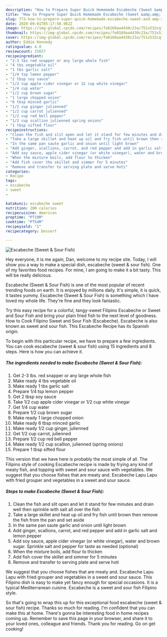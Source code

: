 ```yaml
---
description: "How to Prepare Super Quick Homemade Escabeche (Sweet &amp;amp; Sour Fish)"
title: "How to Prepare Super Quick Homemade Escabeche (Sweet &amp;amp; Sour Fish)"
slug: 773-how-to-prepare-super-quick-homemade-escabeche-sweet-and-amp-sour-fish
date: 2020-09-01T05:17:50.962Z
image: https://img-global.cpcdn.com/recipes/fe8169aa4430c23a/751x532cq70/escabeche-sweet-sour-fish-recipe-main-photo.jpg
thumbnail: https://img-global.cpcdn.com/recipes/fe8169aa4430c23a/751x532cq70/escabeche-sweet-sour-fish-recipe-main-photo.jpg
cover: https://img-global.cpcdn.com/recipes/fe8169aa4430c23a/751x532cq70/escabeche-sweet-sour-fish-recipe-main-photo.jpg
author: Eddie Kennedy
ratingvalue: 4.8
reviewcount: 25657
recipeingredient:
- "2-3 lbs red snapper or any large whole fish"
- "4 tbs vegetable oil"
- "1 tbs garlic salt"
- "1/4 tsp lemon pepper"
- "2 tbsp soy sauce"
- "1/2 cup apple cider vinegar or 12 cup white vinegar"
- "1/4 cup water"
- "1/2 cup brown sugar"
- "1 large chopped onion"
- "6 tbsp minced garlic"
- "1/2 cup ginger julienned"
- "1/2 cup carrot julienned"
- "1/2 cup red bell pepper"
- "1/2 cup scallion julienned spring onions"
- "1 tbsp sifted flour"
recipeinstructions:
- "Clean the fish and slit open and let it stand for few minutes and drain well then sprinkle with salt all over the fish"
- "Take a large skillet and heat up oil and fry fish until brown then remove the fish from the pan and set aside"
- "In the same pan saute garlic and onion until light brown"
- "Add ginger, scallions, carrot, and red pepper and add in garlic salt and lemon pepper"
- "Add soy sauce, apple cider vinegar (or white vinegar), water and brown sugar. Sprinkle salt and pepper for taste as needed (optional)"
- "When the mixture boils, add flour to thicken"
- "Add fish cover the skillet and simmer for 5 minutes"
- "Remove and transfer to serving plate and serve hoti"
categories:
- Recipe
tags:
- escabeche
- sweet
- 

katakunci: escabeche sweet  
nutrition: 200 calories
recipecuisine: American
preptime: "PT19M"
cooktime: "PT54M"
recipeyield: "1"
recipecategory: Dessert

---
```



![Escabeche (Sweet &amp; Sour Fish)](https://img-global.cpcdn.com/recipes/fe8169aa4430c23a/751x532cq70/escabeche-sweet-sour-fish-recipe-main-photo.jpg)

Hey everyone, it is me again, Dan, welcome to my recipe site. Today, I will show you a way to make a special dish, escabeche (sweet &amp; sour fish). One of my favorites food recipes. For mine, I am going to make it a bit tasty. This will be really delicious.

Escabeche (Sweet &amp; Sour Fish) is one of the most popular of recent trending foods on earth. It is enjoyed by millions daily. It's simple, it is quick, it tastes yummy. Escabeche (Sweet &amp; Sour Fish) is something which I have loved my whole life. They're fine and they look fantastic.

Try this easy recipe for a colorful, tangy-sweet Filipino Escabeche or Sweet and Sour Fish and bring your plain fried fish to the next level of goodness. How to Cook Filipino Sweet and Sour Fish (Escabeche). Escabeche is also known as sweet and sour fish. This Escabeche Recipe has its Spanish origin.


To begin with this particular recipe, we have to prepare a few ingredients. You can cook escabeche (sweet &amp; sour fish) using 15 ingredients and 8 steps. Here is how you can achieve it.

<!--inarticleads1-->

##### The ingredients needed to make Escabeche (Sweet &amp; Sour Fish):

1. Get 2-3 lbs. red snapper or any large whole fish
1. Make ready 4 tbs vegetable oil
1. Make ready 1 tbs garlic salt
1. Prepare 1/4 tsp lemon pepper
1. Get 2 tbsp soy sauce
1. Take 1/2 cup apple cider vinegar or 1/2 cup white vinegar
1. Get 1/4 cup water
1. Prepare 1/2 cup brown sugar
1. Make ready 1 large chopped onion
1. Make ready 6 tbsp minced garlic
1. Make ready 1/2 cup ginger, julienned
1. Get 1/2 cup carrot, julienned
1. Prepare 1/2 cup red bell pepper
1. Make ready 1/2 cup scallion, julienned (spring onions)
1. Prepare 1 tbsp sifted flour


This version that we have here is probably the most simple of all. The Filipino style of cooking Escabeche recipe is made by frying any kind of meaty fish, and topping with sweet and sour sauce with vegetables. We suggest that you choose fishes that are meaty and. Escabeche Lapu Lapu with fried grouper and vegetables in a sweet and sour sauce. 

<!--inarticleads2-->

##### Steps to make Escabeche (Sweet &amp; Sour Fish):

1. Clean the fish and slit open and let it stand for few minutes and drain well then sprinkle with salt all over the fish
1. Take a large skillet and heat up oil and fry fish until brown then remove the fish from the pan and set aside
1. In the same pan saute garlic and onion until light brown
1. Add ginger, scallions, carrot, and red pepper and add in garlic salt and lemon pepper
1. Add soy sauce, apple cider vinegar (or white vinegar), water and brown sugar. Sprinkle salt and pepper for taste as needed (optional)
1. When the mixture boils, add flour to thicken
1. Add fish cover the skillet and simmer for 5 minutes
1. Remove and transfer to serving plate and serve hoti


We suggest that you choose fishes that are meaty and. Escabeche Lapu Lapu with fried grouper and vegetables in a sweet and sour sauce. This Filipino dish is easy to make yet fancy enough for special occasions. It is a typical Mediterranean cuisine. Escabeche is a sweet and sour fish Filipino style. 

So that's going to wrap this up for this exceptional food escabeche (sweet &amp; sour fish) recipe. Thanks so much for reading. I'm confident that you can make this at home. There's gonna be interesting food in home recipes coming up. Remember to save this page in your browser, and share it to your loved ones, colleague and friends. Thank you for reading. Go on get cooking!
